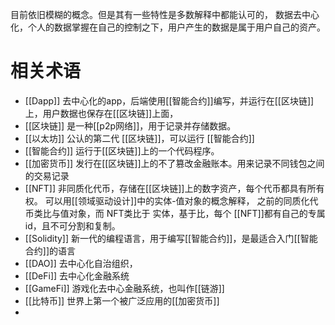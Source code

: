 目前依旧模糊的概念。但是其有一些特性是多数解释中都能认可的，
数据去中心化，个人的数据掌握在自己的控制之下，用户产生的数据是属于用户自己的资产。

# 相关术语

- [[Dapp]] 去中心化的app，后端使用[[智能合约]]编写，并运行在[[区块链]]上，用户数据也保存在[[区块链]]上面，
- [[区块链]] 是一种[[p2p网络]]，用于记录并存储数据。
- [[以太坊]] 公认的第二代 [[区块链]]，可以运行 [[智能合约]]
- [[智能合约]] 运行于[[区块链]]上的一个代码程序。
- [[加密货币]] 发行在[[区块链]]上的不了篡改金融账本。用来记录不同钱包之间的交易记录
- [[NFT]] 非同质化代币，存储在[[区块链]]上的数字资产，每个代币都具有所有权。 可以用[[领域驱动设计]]中的实体-值对象的概念解释， 之前的同质化代币类比与值对象，而 NFT类比于 实体，基于比，每个 [[NFT]]都有自己的专属 id，且不可分割和复制。
- [[Solidity]] 新一代的编程语言，用于编写[[智能合约]]，是最适合入门[[智能合约]]的语言
- [[DAO]] 去中心化自治组织，
- [[DeFi]] 去中心化金融系统
- [[GameFi]] 游戏化去中心金融系统，也叫作[[链游]]
- [[比特币]] 世界上第一个被广泛应用的[[加密货币]]
- 